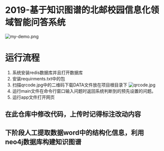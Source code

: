 ﻿# 2019-基于知识图谱的北邮校园信息化领域智能问答系统
![my-demo.png]("https://raw.githubusercontent.com/Shen-GuoXin/2019-QASystemofBUPTBasedOnKnowledgeMap/master/demo.png" "demo图片")
# 运行流程
1. 系统安装redis数据库并且打开数据库
2. 安装requirments.txt中的包
3. 扫描qrcode.jpg中的二维码下载DATA文件放在项目根目录下
![qrcode.jpg]("https://raw.githubusercontent.com/Shen-GuoXin/2019-QASystemofBUPTBasedOnKnowledgeMap/master/qrcode.jpg" "Data百度云盘二维码")
4. 运行main文件在命令行窗口输入问题时返回系统判断到的预先设置的问题。
5. 运行app文件打开网页
## 在此仓库中修改代码，上传时记得标注改动内容

## 下阶段人工提取数据word中的结构化信息，利用neo4j数据库构建知识图谱
